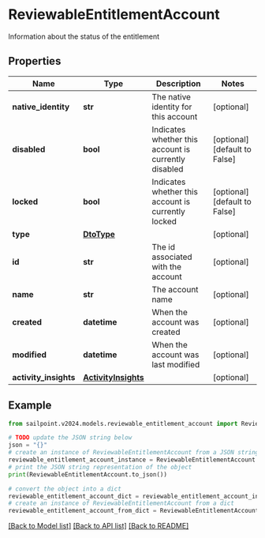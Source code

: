 # ReviewableEntitlementAccount

Information about the status of the entitlement

## Properties

Name | Type | Description | Notes
------------ | ------------- | ------------- | -------------
**native_identity** | **str** | The native identity for this account | [optional] 
**disabled** | **bool** | Indicates whether this account is currently disabled | [optional] [default to False]
**locked** | **bool** | Indicates whether this account is currently locked | [optional] [default to False]
**type** | [**DtoType**](DtoType.md) |  | [optional] 
**id** | **str** | The id associated with the account | [optional] 
**name** | **str** | The account name | [optional] 
**created** | **datetime** | When the account was created | [optional] 
**modified** | **datetime** | When the account was last modified | [optional] 
**activity_insights** | [**ActivityInsights**](ActivityInsights.md) |  | [optional] 

## Example

```python
from sailpoint.v2024.models.reviewable_entitlement_account import ReviewableEntitlementAccount

# TODO update the JSON string below
json = "{}"
# create an instance of ReviewableEntitlementAccount from a JSON string
reviewable_entitlement_account_instance = ReviewableEntitlementAccount.from_json(json)
# print the JSON string representation of the object
print(ReviewableEntitlementAccount.to_json())

# convert the object into a dict
reviewable_entitlement_account_dict = reviewable_entitlement_account_instance.to_dict()
# create an instance of ReviewableEntitlementAccount from a dict
reviewable_entitlement_account_from_dict = ReviewableEntitlementAccount.from_dict(reviewable_entitlement_account_dict)
```
[[Back to Model list]](../README.md#documentation-for-models) [[Back to API list]](../README.md#documentation-for-api-endpoints) [[Back to README]](../README.md)


